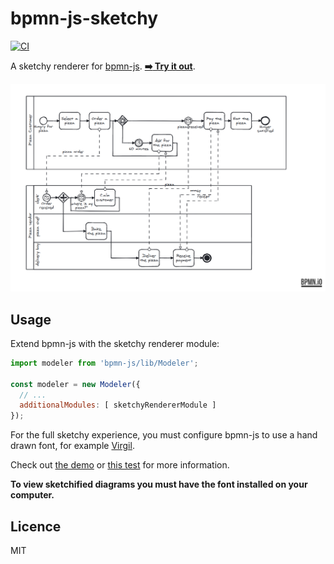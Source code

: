 # bpmn-js-sketchy

[![CI](https://github.com/bpmn-io/bpmn-js-sketchy/actions/workflows/CI.yml/badge.svg)](https://github.com/bpmn-io/bpmn-js-sketchy/actions/workflows/CI.yml)

A sketchy renderer for [bpmn-js](https://github.com/bpmn-io/bpmn-js). [__:arrow_right: Try it out__](https://cdn.statically.io/gh/bpmn-io/bpmn-js-sketchy/main/demo/index.html).

![sketchy renderer at work](docs/screenshot.png)


## Usage

Extend bpmn-js with the sketchy renderer module:

```javascript
import modeler from 'bpmn-js/lib/Modeler';

const modeler = new Modeler({
  // ...
  additionalModules: [ sketchyRendererModule ]
});
```

For the full sketchy experience, you must configure bpmn-js to use a hand drawn font, for example [Virgil](http://www.eaglefonts.com/fg-virgil-ttf-131249.htm).

Check out [the demo](./demo) or [this test](test/SketchyRendererSpec.js#L42) for more information.

__To view sketchified diagrams you must have the font installed on your computer.__


## Licence

MIT

